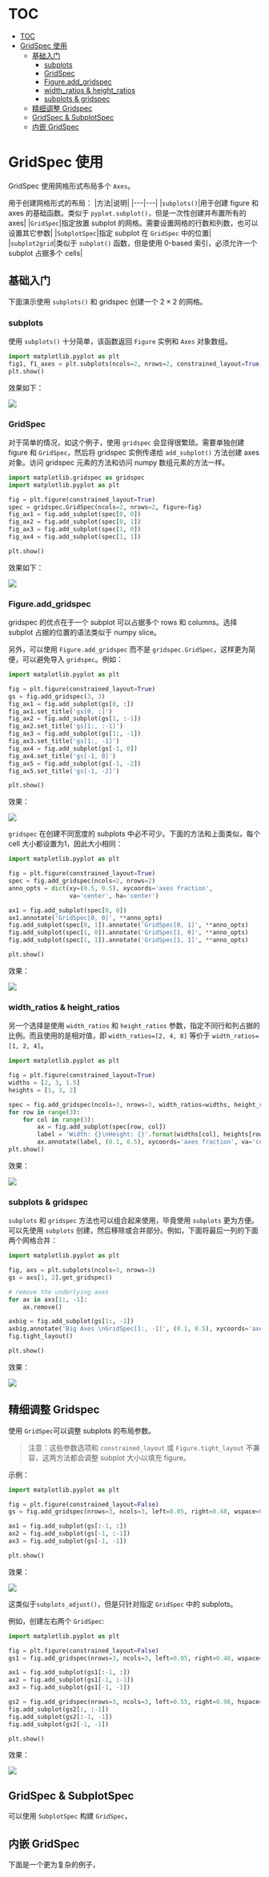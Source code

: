 # TOC
- [TOC](#toc)
- [GridSpec 使用](#gridspec-%e4%bd%bf%e7%94%a8)
  - [基础入门](#%e5%9f%ba%e7%a1%80%e5%85%a5%e9%97%a8)
    - [subplots](#subplots)
    - [GridSpec](#gridspec)
    - [Figure.add_gridspec](#figureaddgridspec)
    - [width_ratios & height_ratios](#widthratios--heightratios)
    - [subplots & gridspec](#subplots--gridspec)
  - [精细调整 Gridspec](#%e7%b2%be%e7%bb%86%e8%b0%83%e6%95%b4-gridspec)
  - [GridSpec & SubplotSpec](#gridspec--subplotspec)
  - [内嵌 GridSpec](#%e5%86%85%e5%b5%8c-gridspec)
# GridSpec 使用
GridSpec 使用网格形式布局多个 `Axes`。

用于创建网格形式的布局：
|方法|说明|
|---|---|
|`subplots()`|用于创建 figure 和 axes 的基础函数。类似于 `pyplot.subplot()`，但是一次性创建并布置所有的 axes|
|`GridSpec`|指定放置 subplot 的网格。需要设置网格的行数和列数，也可以设置其它参数|
|`SubplotSpec`|指定 subplot 在 `GridSpec` 中的位置|
|`subplot2grid`|类似于 `subplot()` 函数，但是使用 0-based 索引，必须允许一个 subplot 占据多个 cells|

## 基础入门
下面演示使用 `subplots()` 和 gridspec 创建一个 $2\times2$ 的网格。

### subplots
使用 `subplots()` 十分简单，该函数返回 `Figure` 实例和 `Axes` 对象数组。
```py
import matplotlib.pyplot as plt
fig1, f1_axes = plt.subplots(ncols=2, nrows=2, constrained_layout=True)
plt.show()
```
效果如下：

![](images/gridspec_1.png)


### GridSpec
对于简单的情况，如这个例子，使用 `gridspec` 会显得很繁琐。需要单独创建 figure 和 `GridSpec`，然后将 gridspec 实例传递给 `add_subplot()` 方法创建 axes 对象。访问 gridspec 元素的方法和访问 numpy 数组元素的方法一样。
```py
import matplotlib.gridspec as gridspec
import matplotlib.pyplot as plt

fig = plt.figure(constrained_layout=True)
spec = gridspec.GridSpec(ncols=2, nrows=2, figure=fig)
fig_ax1 = fig.add_subplot(spec[0, 0])
fig_ax2 = fig.add_subplot(spec[0, 1])
fig_ax3 = fig.add_subplot(spec[1, 0])
fig_ax4 = fig.add_subplot(spec[1, 1])

plt.show()
```
效果如下：

![](images/gridspec_2.png)

### Figure.add_gridspec
gridspec 的优点在于一个 subplot 可以占据多个 rows 和 columns。选择 subplot 占据的位置的语法类似于 numpy slice。

另外，可以使用 `Figure.add_gridspec` 而不是 `gridspec.GridSpec`，这样更为简便，可以避免导入 `gridspec`。例如：
```py
import matplotlib.pyplot as plt

fig = plt.figure(constrained_layout=True)
gs = fig.add_gridspec(3, 3)
fig_ax1 = fig.add_subplot(gs[0, :])
fig_ax1.set_title('gs[0, :]')
fig_ax2 = fig.add_subplot(gs[1, :-1])
fig_ax2.set_title('gs[1:, :-1]')
fig_ax3 = fig.add_subplot(gs[1:, -1])
fig_ax3.set_title('gs[1:, -1]')
fig_ax4 = fig.add_subplot(gs[-1, 0])
fig_ax4.set_title('gs[-1, 0]')
fig_ax5 = fig.add_subplot(gs[-1, -2])
fig_ax5.set_title('gs[-1, -2]')

plt.show()
```
效果：

![](images/gridspec_3.png)

`gridspec` 在创建不同宽度的 subplots 中必不可少。下面的方法和上面类似，每个 cell 大小都设置为1，因此大小相同：
```py
import matplotlib.pyplot as plt

fig = plt.figure(constrained_layout=True)
spec = fig.add_gridspec(ncols=2, nrows=2)
anno_opts = dict(xy=(0.5, 0.5), xycoords='axes fraction',
                 va='center', ha='center')

ax1 = fig.add_subplot(spec[0, 0])
ax1.annotate('GridSpec[0, 0]', **anno_opts)
fig.add_subplot(spec[0, 1]).annotate('GridSpec[0, 1]', **anno_opts)
fig.add_subplot(spec[1, 0]).annotate('GridSpec[1, 0]', **anno_opts)
fig.add_subplot(spec[1, 1]).annotate('GridSpec[1, 1]', **anno_opts)

plt.show()
```

效果：

![](images/gridspec_4.png)


### width_ratios & height_ratios
另一个选择是使用 `width_ratios` 和 `height_ratios` 参数，指定不同行和列占据的比例。而且使用的是相对值，即 `width_ratios=[2, 4, 8]` 等价于 `width_ratios=[1, 2, 4]`。
```py
import matplotlib.pyplot as plt

fig = plt.figure(constrained_layout=True)
widths = [2, 3, 1.5]
heights = [1, 3, 2]

spec = fig.add_gridspec(ncols=3, nrows=3, width_ratios=widths, height_ratios=heights)
for row in range(3):
    for col in range(3):
        ax = fig.add_subplot(spec[row, col])
        label = 'Width: {}\nHeight: {}'.format(widths[col], heights[row])
        ax.annotate(label, (0.1, 0.5), xycoords='axes fraction', va='center')
plt.show()
```

效果：

![](images/gridspec_5.png)

### subplots & gridspec
`subplots` 和 `gridspec` 方法也可以组合起来使用，毕竟使用 `subplots` 更为方便。可以先使用 `subplots` 创建，然后移除或合并部分。例如，下面将最后一列的下面两个网格合并：
```py
import matplotlib.pyplot as plt

fig, axs = plt.subplots(ncols=3, nrows=3)
gs = axs[1, 2].get_gridspec()

# remove the underlying axes
for ax in axs[1:, -1]:
    ax.remove()

axbig = fig.add_subplot(gs[1:, -1])
axbig.annotate('Big Axes \nGridSpec[1:, -1]', (0.1, 0.5), xycoords='axes fraction', va='center')
fig.tight_layout()

plt.show()
```

效果：

![](images/gridspec_6.png)


## 精细调整 Gridspec
使用 `GridSpec`可以调整 subplots 的布局参数。

> 注意：这些参数选项和 `constrained_layout` 或 `Figure.tight_layout` 不兼容，这两方法都会调整 subplot 大小以填充 figure。

示例：
```py
import matplotlib.pyplot as plt

fig = plt.figure(constrained_layout=False)
gs = fig.add_gridspec(nrows=3, ncols=3, left=0.05, right=0.48, wspace=0.05)

ax1 = fig.add_subplot(gs[:-1, :])
ax2 = fig.add_subplot(gs[-1, :-1])
ax3 = fig.add_subplot(gs[-1, -1])

plt.show()
```

效果：

![](images/gridspec_7.png)

这类似于`subplots_adjust()`，但是只针对指定 `GridSpec` 中的 subplots。

例如，创建左右两个 `GridSpec`:
```py
import matplotlib.pyplot as plt

fig = plt.figure(constrained_layout=False)
gs1 = fig.add_gridspec(nrows=3, ncols=3, left=0.05, right=0.48, wspace=0.05)

ax1 = fig.add_subplot(gs1[:-1, :])
ax2 = fig.add_subplot(gs1[-1, :-1])
ax3 = fig.add_subplot(gs1[-1, -1])

gs2 = fig.add_gridspec(nrows=3, ncols=3, left=0.55, right=0.98, hspace=0.05)
fig.add_subplot(gs2[:, :-1])
fig.add_subplot(gs2[:-1, -1])
fig.add_subplot(gs2[-1, -1])

plt.show()
```
效果：

![](images/gridspec_8.png)

## GridSpec & SubplotSpec
可以使用 `SubplotSpec` 构建 `GridSpec`，

## 内嵌 GridSpec
下面是一个更为复杂的例子，